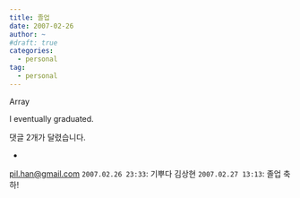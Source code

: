 ```yaml
---
title: 졸업
date: 2007-02-26
author: ~
#draft: true
categories:
  - personal
tag:
  - personal
---
```




Array

I eventually graduated.


 댓글  2개가 달렸습니다.

- 
 pil.han@gmail.com `2007.02.26 23:33`: 
기뿌다
 김상현 `2007.02.27 13:13`: 
졸업 축하!




